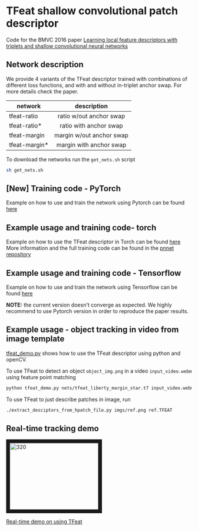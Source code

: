 # TFeat shallow convolutional patch descriptor
Code for the BMVC 2016 paper [Learning local feature descriptors with triplets and shallow convolutional neural networks](http://www.iis.ee.ic.ac.uk/~vbalnt/shallow_descr/TFeat_paper.pdf)

## Network description

We provide 4 variants of the TFeat descriptor trained with combinations of different loss functions, and with and without in-triplet anchor swap. For more details check the paper. 

| network       | description   |
| ------------- |:-------------:|
| tfeat-ratio   | ratio w/out anchor swap |
| tfeat-ratio*  | ratio with anchor swap  |
| tfeat-margin  | margin w/out anchor swap|
| tfeat-margin* | margin with anchor swap |

To download the networks run the `get_nets.sh` script 

```bash
sh get_nets.sh
```
##  [New] Training code - PyTorch

Example on how to use and train the network using Pytorch can be found [here](https://github.com/edgarriba/examples/tree/master/triplet)

## Example usage and training code- torch

Example on how to use the TFeat descriptor in Torch can be found [here](https://github.com/vbalnt/pnnet/blob/master/eval.lua)
More information and the full training code can be found in the [pnnet repository](https://github.com/vbalnt/pnnet)


## Example usage and training code - Tensorflow

Example on how to use and train the network using Tensorflow can be found [here](https://github.com/vbalnt/tfeat/tree/master/tensorflow)

**NOTE:** the current version doesn't converge as expected. We highly recommend to use Pytorch version in order to reproduce the paper results.


## Example usage - object tracking in video from image template 
[tfeat_demo.py](tfeat_demo.py) shows how to use the TFeat descriptor using python and openCV. 

To use TFeat to detect an object `object_img.png` in a video `input_video.webm` using feature point matching
```bash
python tfeat_demo.py nets/tfeat_liberty_margin_star.t7 input_video.webm object_img.png'
```

To use TFeat to just describe patches in image, run 
```bash
./extract_desciptors_from_hpatch_file.py imgs/ref.png ref.TFEAT
```

## Real-time tracking demo
<a href="http://www.youtube.com/watch?feature=player_embedded&v=S5TGfF0HLLs
" target="_blank"><img src="http://img.youtube.com/vi/S5TGfF0HLLs/0.jpg" 
alt="320" width="240" height="180" border="10" /></a>

[Real-time demo on using TFeat](https://www.youtube.com/watch?v=S5TGfF0HLLs)

